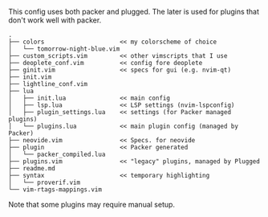 This config uses both packer and plugged. The later is used for plugins that
don't work well with packer.

```
.
├── colors                     << my colorscheme of choice
│   └── tomorrow-night-blue.vim 
├── custom_scripts.vim         << other vimscripts that I use
├── deoplete_conf.vim          << config fore deoplete
├── ginit.vim                  << specs for gui (e.g. nvim-qt)
├── init.vim
├── lightline_conf.vim
├── lua
│   ├── init.lua               << main config
│   ├── lsp.lua                << LSP settings (nvim-lspconfig)
│   ├── plugin_settings.lua    << settings (for Packer managed plugins)
│   └── plugins.lua            << main plugin config (managed by Packer)
├── neovide.vim                << Specs. for neovide
├── plugin                     << Packer generated
│   └── packer_compiled.lua 
├── plugins.vim                << "legacy" plugins, managed by Plugged
├── readme.md
├── syntax                     << temporary highlighting
│   └── proverif.vim
└── vim-rtags-mappings.vim
```

Note that some plugins may require manual setup.
